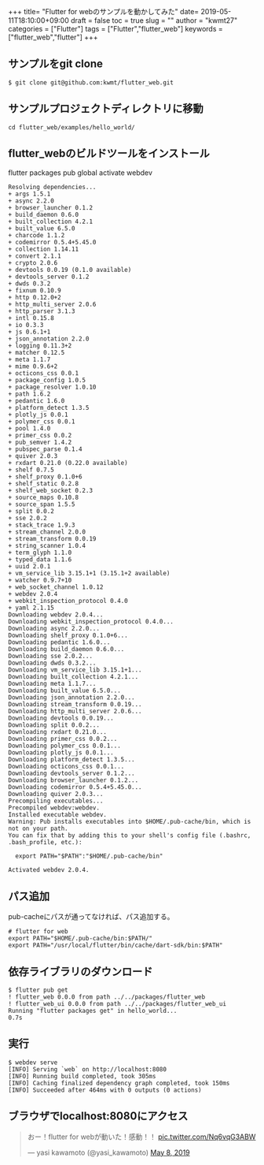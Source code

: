 
+++
title= "Flutter for webのサンプルを動かしてみた"
date= 2019-05-11T18:10:00+09:00
draft = false
toc = true
slug = ""
author = "kwmt27"
categories = ["Flutter"]
tags = ["Flutter","flutter_web"]
keywords = ["flutter_web","flutter"]
+++

<!--more-->

## サンプルをgit clone

```shell
$ git clone git@github.com:kwmt/flutter_web.git
```

## サンプルプロジェクトディレクトリに移動

```
cd flutter_web/examples/hello_world/  
```

## flutter_webのビルドツールをインストール
flutter packages pub global activate webdev


```
Resolving dependencies...
+ args 1.5.1
+ async 2.2.0
+ browser_launcher 0.1.2
+ build_daemon 0.6.0
+ built_collection 4.2.1
+ built_value 6.5.0
+ charcode 1.1.2
+ codemirror 0.5.4+5.45.0
+ collection 1.14.11
+ convert 2.1.1
+ crypto 2.0.6
+ devtools 0.0.19 (0.1.0 available)
+ devtools_server 0.1.2
+ dwds 0.3.2
+ fixnum 0.10.9
+ http 0.12.0+2
+ http_multi_server 2.0.6
+ http_parser 3.1.3
+ intl 0.15.8
+ io 0.3.3
+ js 0.6.1+1
+ json_annotation 2.2.0
+ logging 0.11.3+2
+ matcher 0.12.5
+ meta 1.1.7
+ mime 0.9.6+2
+ octicons_css 0.0.1
+ package_config 1.0.5
+ package_resolver 1.0.10
+ path 1.6.2
+ pedantic 1.6.0
+ platform_detect 1.3.5
+ plotly_js 0.0.1
+ polymer_css 0.0.1
+ pool 1.4.0
+ primer_css 0.0.2
+ pub_semver 1.4.2
+ pubspec_parse 0.1.4
+ quiver 2.0.3
+ rxdart 0.21.0 (0.22.0 available)
+ shelf 0.7.5
+ shelf_proxy 0.1.0+6
+ shelf_static 0.2.8
+ shelf_web_socket 0.2.3
+ source_maps 0.10.8
+ source_span 1.5.5
+ split 0.0.2
+ sse 2.0.2
+ stack_trace 1.9.3
+ stream_channel 2.0.0
+ stream_transform 0.0.19
+ string_scanner 1.0.4
+ term_glyph 1.1.0
+ typed_data 1.1.6
+ uuid 2.0.1
+ vm_service_lib 3.15.1+1 (3.15.1+2 available)
+ watcher 0.9.7+10
+ web_socket_channel 1.0.12
+ webdev 2.0.4
+ webkit_inspection_protocol 0.4.0
+ yaml 2.1.15
Downloading webdev 2.0.4...
Downloading webkit_inspection_protocol 0.4.0...
Downloading async 2.2.0...
Downloading shelf_proxy 0.1.0+6...
Downloading pedantic 1.6.0...
Downloading build_daemon 0.6.0...
Downloading sse 2.0.2...
Downloading dwds 0.3.2...
Downloading vm_service_lib 3.15.1+1...
Downloading built_collection 4.2.1...
Downloading meta 1.1.7...
Downloading built_value 6.5.0...
Downloading json_annotation 2.2.0...
Downloading stream_transform 0.0.19...
Downloading http_multi_server 2.0.6...
Downloading devtools 0.0.19...
Downloading split 0.0.2...
Downloading rxdart 0.21.0...
Downloading primer_css 0.0.2...
Downloading polymer_css 0.0.1...
Downloading plotly_js 0.0.1...
Downloading platform_detect 1.3.5...
Downloading octicons_css 0.0.1...
Downloading devtools_server 0.1.2...
Downloading browser_launcher 0.1.2...
Downloading codemirror 0.5.4+5.45.0...
Downloading quiver 2.0.3...
Precompiling executables...
Precompiled webdev:webdev.
Installed executable webdev.
Warning: Pub installs executables into $HOME/.pub-cache/bin, which is not on your path.
You can fix that by adding this to your shell's config file (.bashrc, .bash_profile, etc.):

  export PATH="$PATH":"$HOME/.pub-cache/bin"

Activated webdev 2.0.4.
```

## パス追加
pub-cacheにパスが通ってなければ、パス追加する。

```
# flutter for web
export PATH="$HOME/.pub-cache/bin:$PATH/"
export PATH="/usr/local/flutter/bin/cache/dart-sdk/bin:$PATH"
```

## 依存ライブラリのダウンロード

```shell
$ flutter pub get
! flutter_web 0.0.0 from path ../../packages/flutter_web                
! flutter_web_ui 0.0.0 from path ../../packages/flutter_web_ui          
Running "flutter packages get" in hello_world...                    0.7s
```

## 実行

```shell
$ webdev serve                                                                         
[INFO] Serving `web` on http://localhost:8080
[INFO] Running build completed, took 305ms
[INFO] Caching finalized dependency graph completed, took 150ms
[INFO] Succeeded after 464ms with 0 outputs (0 actions)

```

## ブラウザでlocalhost:8080にアクセス

<blockquote class="twitter-tweet"><p lang="ja" dir="ltr">おー！flutter for webが動いた！感動！！ <a href="https://t.co/Nq6vqG3ABW">pic.twitter.com/Nq6vqG3ABW</a></p>&mdash; yasi kawamoto (@yasi_kawamoto) <a href="https://twitter.com/yasi_kawamoto/status/1126001578752655362?ref_src=twsrc%5Etfw">May 8, 2019</a></blockquote> <script async src="https://platform.twitter.com/widgets.js" charset="utf-8"></script>
